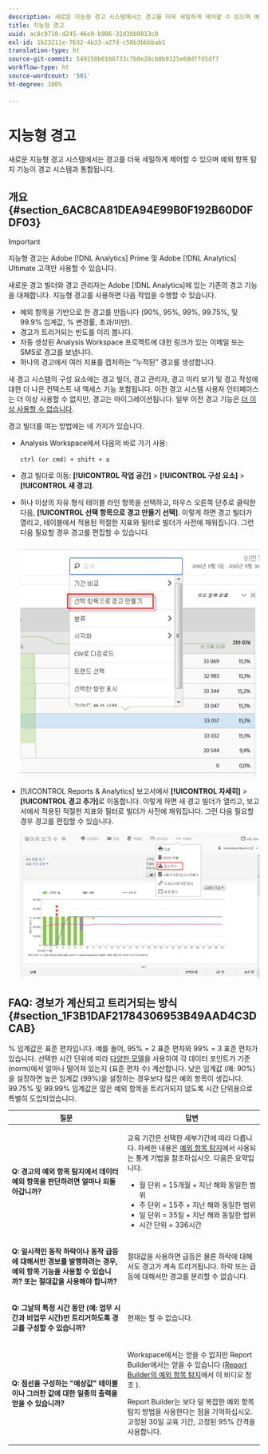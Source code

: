 ```yaml
---
description: 새로운 지능형 경고 시스템에서는 경고를 더욱 세밀하게 제어할 수 있으며 예외 항목 탐지 기능이 경고 시스템과 통합됩니다.
title: 지능형 경고
uuid: ac8c9710-d245-46e9-b906-32d3bb0013c0
exl-id: 1b23211e-7632-4b33-a27d-c58b3bbbbab1
translation-type: ht
source-git-commit: 549258b0168733c7b0e28cb8b9125e68dffd5df7
workflow-type: ht
source-wordcount: '581'
ht-degree: 100%

---
```


# 지능형 경고

새로운 지능형 경고 시스템에서는 경고를 더욱 세밀하게 제어할 수 있으며 예외 항목 탐지 기능이 경고 시스템과 통합됩니다.

## 개요 {#section_6AC8CA81DEA94E99B0F192B60D0FDF03}

>[!IMPORTANT]
>
>지능형 경고는 Adobe [!DNL Analytics] Prime 및 Adobe [!DNL Analytics] Ultimate 고객만 사용할 수 있습니다.

새로운 경고 빌더와 경고 관리자는 Adobe [!DNL Analytics]에 있는 기존의 경고 기능을 대체합니다. 지능형 경고를 사용하면 다음 작업을 수행할 수 있습니다.

* 예외 항목을 기반으로 한 경고를 만듭니다 (90%, 95%, 99%, 99.75%, 및 99.9% 임계값, % 변경률, 초과/미만).
* 경고가 트리거되는 빈도를 미리 봅니다.
* 자동 생성된 Analysis Workspace 프로젝트에 대한 링크가 있는 이메일 또는 SMS로 경고를 보냅니다.
* 하나의 경고에서 여러 지표를 캡처하는 &quot;누적된&quot; 경고를 생성합니다.

새 경고 시스템의 구성 요소에는 경고 빌더, 경고 관리자, 경고 미리 보기 및 경고 작성에 대한 더 나은 컨텍스트 내 액세스 기능 포함됩니다. 이전 경고 시스템 사용자 인터페이스는 더 이상 사용할 수 없지만, 경고는 마이그레이션됩니다. 일부 이전 경고 기능은 [더 이상 사용할 수 없습니다](https://docs.adobe.com/content/help/ko-KR/analytics/analyze/reports-analytics/alerts.html). 

경고 빌더를 여는 방법에는 네 가지가 있습니다. 

* Analysis Workspace에서 다음의 바로 가기 사용:

   `ctrl (or cmd) + shift + a`
* 경고 빌더로 이동: **[!UICONTROL 작업 공간]** > **[!UICONTROL 구성 요소]** > **[!UICONTROL 새 경고]**. 
* 하나 이상의 자유 형식 테이블 라인 항목을 선택하고, 마우스 오른쪽 단추로 클릭한 다음, **[!UICONTROL 선택 항목으로 경고 만들기 선택]**. 이렇게 하면 경고 빌더가 열리고, 테이블에서 적용된 적절한 지표와 필터로 빌더가 사전에 채워집니다. 그런 다음 필요할 경우 경고를 편집할 수 있습니다. 

   ![](assets/create-alert-from-selection.png)

* [!UICONTROL Reports &amp; Analytics] 보고서에서 **[!UICONTROL 자세히]** > **[!UICONTROL 경고 추가]**&#x200B;로 이동합니다. 이렇게 하면 새 경고 빌더가 열리고, 보고서에서 적용된 적절한 지표와 필터로 빌더가 사전에 채워집니다. 그런 다음 필요할 경우 경고를 편집할 수 있습니다. 

   ![](assets/add-alert.png)

## FAQ: 경보가 계산되고 트리거되는 방식 {#section_1F3B1DAF21784306953B49AAD4C3DCAB}

% 임계값은 표준 편차입니다. 예를 들어, 95% = 2 표준 편차와 99% = 3 표준 편차가 있습니다. 선택한 시간 단위에 따라 [다양한 모델](/help/analyze/analysis-workspace/virtual-analyst/c-anomaly-detection/statistics-anomaly-detection.md)을 사용하여 각 데이터 포인트가 기준 (norm)에서 얼마나 떨어져 있는지 (표준 편차 수) 계산합니다. 낮은 임계값 (예: 90%)을 설정하면 높은 임계값 (99%)을 설정하는 경우보다 많은 예외 항목이 생깁니다. 99.75% 및 99.99% 임계값은 많은 예외 항목을 트리거되지 않도록 시간 단위용으로 특별히 도입되었습니다.

<table id="table_B3AA85E1DE3543DCA34966A52E3CE4AB"> 
 <thead> 
  <tr> 
   <th colname="col1" class="entry"> 질문 </th> 
   <th colname="col2" class="entry"> 답변 </th> 
  </tr> 
 </thead>
 <tbody> 
  <tr> 
   <td colname="col1"> <p><b>Q: 경고의 예외 항목 탐지에서 데이터 예외 항목을 판단하려면 얼마나 되돌아갑니까? </b> </p> </td> 
   <td colname="col2"> <p>교육 기간은 선택한 세부기간에 따라 다릅니다. 자세한 내용은 <a href="/help/analyze/analysis-workspace/virtual-analyst/c-anomaly-detection/statistics-anomaly-detection.md">예외 항목 탐지</a>에서 사용되는 통계 기법을 참조하십시오. 다음은 요약입니다. </p> 
    <ul id="ul_4F8C2A41F06C498DBF5E7AE5DE803773"> 
     <li id="li_E246091A3F1E484C8444AF4052FCA784">월 단위 = 15개월 + 지난 해와 동일한 범위 </li> 
     <li id="li_CC014FB38AE1492B9647E990C29BFB3C">주 단위 = 15주 + 지난 해와 동일한 범위 </li> 
     <li id="li_2517EE2097534324BE9C1B54CD181A62">일 단위 = 35일 + 지난 해와 동일한 범위 </li> 
     <li id="li_710BC8B009354542AA4962A59A646099">시간 단위 = 336시간 </li> 
    </ul> </td> 
  </tr> 
  <tr> 
   <td colname="col1"> <p><b>Q: 일시적인 동작 하락이나 동작 급등에 대해서만 경보를 발행하려는 경우, 예외 항목 기능을 사용할 수 있습니까? 또는 절대값을 사용해야 합니까?</b> </p> </td> 
   <td colname="col2"> <p>절대값을 사용하면 급등은 물론 하락에 대해서도 경고가 계속 트리거됩니다. 하락 또는 급등에 대해서만 경고를 분리할 수 없습니다. </p> </td> 
  </tr> 
  <tr> 
   <td colname="col1"> <p><b>Q: 그날의 특정 시간 동안 (예: 업무 시간과 비업무 시간)만 트리거하도록 경고를 구성할 수 있습니까? </b> </p> </td> 
   <td colname="col2"> <p>현재는 할 수 없습니다. </p> </td> 
  </tr> 
  <tr> 
   <td colname="col1"> <p><b>Q: 점선을 구성하는 "예상값" 테이블이나 그러한 값에 대한 일종의 출력을 얻을 수 있습니까? </b> </p> </td> 
   <td colname="col2"> <p>Workspace에서는 얻을 수 없지만 Report Builder에서는 얻을 수 있습니다 (<a href="https://docs.adobe.com/content/help/ko-KR/analytics-learn/tutorials/exporting/report-builder/anomaly-detection-in-report-builder.html"  >Report Builder의 예외 항목 탐지</a>에서 이 비디오 참조 ). </p> <p>Report Builder는 보다 덜 복잡한 예외 항목 탐지 방법을 사용한다는 점을 기억하십시오. 고정된 30일 교육 기간, 고정된 95% 간격을 사용합니다. </p> </td> 
  </tr> 
 </tbody> 
</table>
